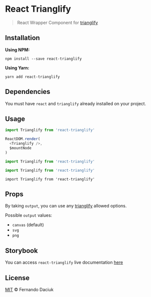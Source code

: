 # React Trianglify

> React Wrapper Component for [trianglify][trianglify-url]

## Installation

**Using NPM:**

```console
npm install --save react-trianglify
```

**Using Yarn:**

```console
yarn add react-trianglify
```

## Dependencies

You must have `react` and `trianglify` already installed on your project.

## Usage

```ts
import Trianglify from 'react-trianglify'

ReactDOM.render(
  <Trianglify />,
  $mountNode
)
```

```js
import Trianglify from 'react-trianglify'
```

```jsx
import Trianglify from 'react-trianglify'
```

```tsx
import Trianglify from 'react-trianglify'
```

## Props

By taking `output`, you can use any [trianglify][trianglify-url-options] allowed options.

Possible `output` values:
- `canvas` (default)
- `svg`
- `png`

## Storybook

You can access `react-trianglify` live documentation [here][storybook-url]

## License

[MIT][license-url] &copy; Fernando Daciuk

[trianglify-url]: https://github.com/qrohlf/trianglify
[trianglify-url-options]: https://github.com/qrohlf/trianglify#options
[storybook-url]: https://fdaciuk.github.io/react-trianglify/
[license-url]: https://github.com/fdaciuk/licenses/blob/master/MIT-LICENSE.md

